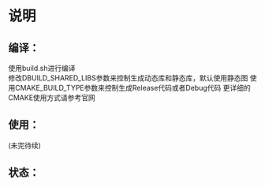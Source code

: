 # 说明
## 编译：
使用build.sh进行编译  
修改DBUILD_SHARED_LIBS参数来控制生成动态库和静态库，默认使用静态图
使用CMAKE_BUILD_TYPE参数来控制生成Release代码或者Debug代码
更详细的CMAKE使用方式请参考官网
## 使用：
(未完待续)
## 状态：